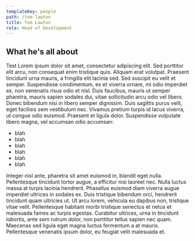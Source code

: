 ```yaml
---
templateKey: people
path: /tom-lawton
title: Tom Lawton
role: Head of Development
---
```

## What he's all about

Test Lorem ipsum dolor sit amet, consectetur adipiscing elit. Sed porttitor elit arcu, non consequat enim tristique quis. Aliquam erat volutpat. Praesent tincidunt urna mauris, a fringilla elit lacinia sed. Sed suscipit eu velit et semper. Suspendisse condimentum, ex et viverra ornare, mi odio imperdiet ex, non venenatis risus odio et nisl. Duis faucibus, mauris ut semper pharetra, mauris sapien sodales dui, vitae sollicitudin arcu odio vel libero. Donec bibendum nisi in libero semper dignissim. Duis sagittis purus velit, eget facilisis sem vestibulum nec. Vivamus pretium turpis id lacus viverra, ut congue odio euismod. Praesent et ligula dolor. Suspendisse vulputate libero magna, vel accumsan odio accumsan:

* blah
* blah
* blah
* blah
* blah
* blah

Integer nisl ante, pharetra sit amet euismod in, blandit eget nulla. Pellentesque tincidunt tortor augue, a efficitur nisi laoreet nec. Nulla luctus massa at turpis lacinia hendrerit. Phasellus euismod diam viverra augue imperdiet ultrices in sodales ex. Duis tristique bibendum orci, hendrerit tincidunt quam ultricies ut. Ut arcu lorem, vehicula eu dapibus non, tristique vitae velit. Pellentesque habitant morbi tristique senectus et netus et malesuada fames ac turpis egestas. Curabitur ultrices, urna in tincidunt lobortis, ante sem rutrum dolor, non porttitor tellus sapien nec quam. Maecenas sed ligula eget magna luctus fermentum a at mauris. Pellentesque venenatis ipsum dolor, eu feugiat velit malesuada et.
